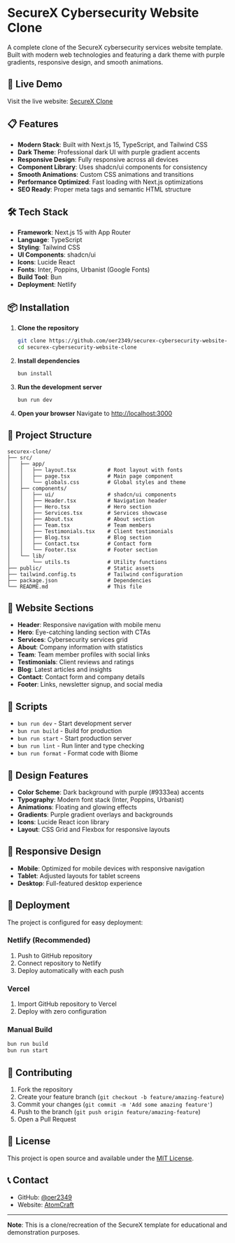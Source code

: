 # SecureX Cybersecurity Website Clone

A complete clone of the SecureX cybersecurity services website template. Built with modern web technologies and featuring a dark theme with purple gradients, responsive design, and smooth animations.

## 🚀 Live Demo

Visit the live website: [SecureX Clone](https://securex-cybersecurity-website-clone.netlify.app)

## 📋 Features

- **Modern Stack**: Built with Next.js 15, TypeScript, and Tailwind CSS
- **Dark Theme**: Professional dark UI with purple gradient accents
- **Responsive Design**: Fully responsive across all devices
- **Component Library**: Uses shadcn/ui components for consistency
- **Smooth Animations**: Custom CSS animations and transitions
- **Performance Optimized**: Fast loading with Next.js optimizations
- **SEO Ready**: Proper meta tags and semantic HTML structure

## 🛠️ Tech Stack

- **Framework**: Next.js 15 with App Router
- **Language**: TypeScript
- **Styling**: Tailwind CSS
- **UI Components**: shadcn/ui
- **Icons**: Lucide React
- **Fonts**: Inter, Poppins, Urbanist (Google Fonts)
- **Build Tool**: Bun
- **Deployment**: Netlify

## 📦 Installation

1. **Clone the repository**
   ```bash
   git clone https://github.com/oer2349/securex-cybersecurity-website-clone.git
   cd securex-cybersecurity-website-clone
   ```

2. **Install dependencies**
   ```bash
   bun install
   ```

3. **Run the development server**
   ```bash
   bun run dev
   ```

4. **Open your browser**
   Navigate to [http://localhost:3000](http://localhost:3000)

## 🎨 Project Structure

```
securex-clone/
├── src/
│   ├── app/
│   │   ├── layout.tsx          # Root layout with fonts
│   │   ├── page.tsx            # Main page component
│   │   └── globals.css         # Global styles and theme
│   ├── components/
│   │   ├── ui/                 # shadcn/ui components
│   │   ├── Header.tsx          # Navigation header
│   │   ├── Hero.tsx            # Hero section
│   │   ├── Services.tsx        # Services showcase
│   │   ├── About.tsx           # About section
│   │   ├── Team.tsx            # Team members
│   │   ├── Testimonials.tsx    # Client testimonials
│   │   ├── Blog.tsx            # Blog section
│   │   ├── Contact.tsx         # Contact form
│   │   └── Footer.tsx          # Footer section
│   └── lib/
│       └── utils.ts            # Utility functions
├── public/                     # Static assets
├── tailwind.config.ts          # Tailwind configuration
├── package.json                # Dependencies
└── README.md                   # This file
```

## 🎯 Website Sections

- **Header**: Responsive navigation with mobile menu
- **Hero**: Eye-catching landing section with CTAs
- **Services**: Cybersecurity services grid
- **About**: Company information with statistics
- **Team**: Team member profiles with social links
- **Testimonials**: Client reviews and ratings
- **Blog**: Latest articles and insights
- **Contact**: Contact form and company details
- **Footer**: Links, newsletter signup, and social media

## 🔧 Scripts

- `bun run dev` - Start development server
- `bun run build` - Build for production
- `bun run start` - Start production server
- `bun run lint` - Run linter and type checking
- `bun run format` - Format code with Biome

## 🎨 Design Features

- **Color Scheme**: Dark background with purple (#9333ea) accents
- **Typography**: Modern font stack (Inter, Poppins, Urbanist)
- **Animations**: Floating and glowing effects
- **Gradients**: Purple gradient overlays and backgrounds
- **Icons**: Lucide React icon library
- **Layout**: CSS Grid and Flexbox for responsive layouts

## 📱 Responsive Design

- **Mobile**: Optimized for mobile devices with responsive navigation
- **Tablet**: Adjusted layouts for tablet screens
- **Desktop**: Full-featured desktop experience

## 🚀 Deployment

The project is configured for easy deployment:

### Netlify (Recommended)
1. Push to GitHub repository
2. Connect repository to Netlify
3. Deploy automatically with each push

### Vercel
1. Import GitHub repository to Vercel
2. Deploy with zero configuration

### Manual Build
```bash
bun run build
bun run start
```

## 🤝 Contributing

1. Fork the repository
2. Create your feature branch (`git checkout -b feature/amazing-feature`)
3. Commit your changes (`git commit -m 'Add some amazing feature'`)
4. Push to the branch (`git push origin feature/amazing-feature`)
5. Open a Pull Request

## 📄 License

This project is open source and available under the [MIT License](LICENSE).

## 📞 Contact

- GitHub: [@oer2349](https://github.com/oer2349)
- Website: [AtomCraft](https://atomcraft.pw/)

---

**Note**: This is a clone/recreation of the SecureX template for educational and demonstration purposes.